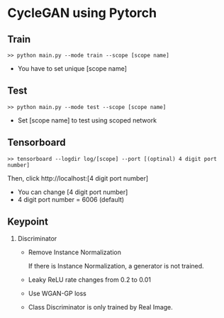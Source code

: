 # CycleGAN using Pytorch

## Train
    >> python main.py --mode train --scope [scope name]
 
* You have to set unique [scope name]

## Test
    >> python main.py --mode test --scope [scope name]

* Set [scope name] to test using scoped network

## Tensorboard
    >> tensorboard --logdir log/[scope] --port [(optinal) 4 digit port number]

Then, click http://localhost:[4 digit port number]

* You can change [4 digit port number]
* 4 digit port number = 6006 (default)

## Keypoint

1. Discriminator 
    * Remove Instance Normalization
      
      If there is Instance Normalization, a generator is not trained.
      
    * Leaky ReLU rate changes from 0.2 to 0.01 

    * Use WGAN-GP loss
    
    * Class Discriminator is only trained by Real Image.
      